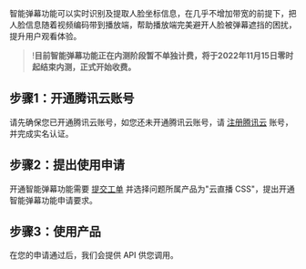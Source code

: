 智能弹幕功能可以实时识别及提取人脸坐标信息，在几乎不增加带宽的前提下，把人脸信息随着视频编码带到播放端，帮助播放端完美避开人脸被弹幕遮挡的困扰，提升用户观看体验。

> !**目前智能弹幕功能正在内测阶段暂不单独计费，将于2022年11月15日零时起结束内测，正式开始收费。**

## 步骤1：开通腾讯云账号

请先确保您已开通腾讯云账号，如您还未开通腾讯云账号，请 [注册腾讯云](https://cloud.tencent.com/document/product/378/17985) 账号，并完成实名认证。

## 步骤2：提出使用申请

 开通智能弹幕功能需要 [提交工单](https://console.cloud.tencent.com/workorder/category) 并选择问题所属产品为"云直播 CSS"，提出开通智能弹幕功能申请要求。

## 步骤3：使用产品

在您的申请通过后，我们会提供 API 供您调用。
